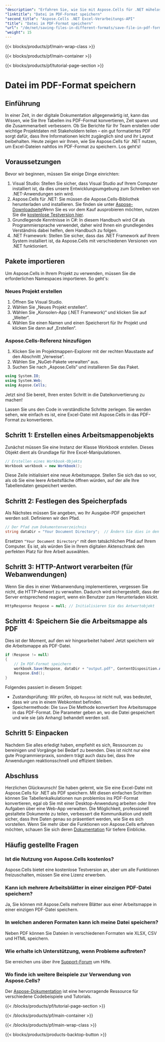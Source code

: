 ```yaml
---
"description": "Erfahren Sie, wie Sie mit Aspose.Cells für .NET mühelos Excel-Dateien als PDF speichern. Einfache Schritte und Beispiele erleichtern die Implementierung."
"linktitle": "Datei im PDF-Format speichern"
"second_title": "Aspose.Cells .NET Excel-Verarbeitungs-API"
"title": "Datei im PDF-Format speichern"
"url": "/de/net/saving-files-in-different-formats/save-file-in-pdf-format/"
"weight": 15
---
```


{{< blocks/products/pf/main-wrap-class >}}

{{< blocks/products/pf/main-container >}}

{{< blocks/products/pf/tutorial-page-section >}}

# Datei im PDF-Format speichern

## Einführung
In einer Zeit, in der digitale Dokumentation allgegenwärtig ist, kann das Wissen, wie Sie Ihre Tabellen ins PDF-Format konvertieren, Zeit sparen und die Zusammenarbeit verbessern. Ob Sie Berichte für Ihr Team erstellen oder wichtige Projektdaten mit Stakeholdern teilen – ein gut formatiertes PDF sorgt dafür, dass Ihre Informationen leicht zugänglich sind und ihr Layout beibehalten. Heute zeigen wir Ihnen, wie Sie Aspose.Cells für .NET nutzen, um Excel-Dateien nahtlos im PDF-Format zu speichern. Los geht‘s!
## Voraussetzungen
Bevor wir beginnen, müssen Sie einige Dinge einrichten:
1. Visual Studio: Stellen Sie sicher, dass Visual Studio auf Ihrem Computer installiert ist, da dies unsere Entwicklungsumgebung zum Schreiben von .NET-Anwendungen sein wird.
2. Aspose.Cells für .NET: Sie müssen die Aspose.Cells-Bibliothek herunterladen und installieren. Sie finden sie unter [Aspose-Downloadseite](https://releases.aspose.com/cells/net/)Wenn Sie es vor dem Kauf ausprobieren möchten, nutzen Sie die [kostenlose Testversion hier](https://releases.aspose.com/).
3. Grundlegende Kenntnisse in C#: In diesem Handbuch wird C# als Programmiersprache verwendet, daher wird Ihnen ein grundlegendes Verständnis dabei helfen, dem Handbuch zu folgen.
4. .NET Framework: Stellen Sie sicher, dass das .NET Framework auf Ihrem System installiert ist, da Aspose.Cells mit verschiedenen Versionen von .NET funktioniert.
## Pakete importieren
Um Aspose.Cells in Ihrem Projekt zu verwenden, müssen Sie die erforderlichen Namespaces importieren. So geht's:
### Neues Projekt erstellen
1. Öffnen Sie Visual Studio.
2. Wählen Sie „Neues Projekt erstellen“.
3. Wählen Sie „Konsolen-App (.NET Framework)“ und klicken Sie auf „Weiter“.
4. Wählen Sie einen Namen und einen Speicherort für Ihr Projekt und klicken Sie dann auf „Erstellen“.
### Aspose.Cells-Referenz hinzufügen
1. Klicken Sie im Projektmappen-Explorer mit der rechten Maustaste auf den Abschnitt „Verweise“.
2. Wählen Sie „NuGet-Pakete verwalten“ aus.
3. Suchen Sie nach „Aspose.Cells“ und installieren Sie das Paket.
```csharp
using System.IO;
using System.Web;
using Aspose.Cells;
```
Jetzt sind Sie bereit, Ihren ersten Schritt in die Dateikonvertierung zu machen!

Lassen Sie uns den Code in verständliche Schritte zerlegen. Sie werden sehen, wie einfach es ist, eine Excel-Datei mit Aspose.Cells in das PDF-Format zu konvertieren.
## Schritt 1: Erstellen eines Arbeitsmappenobjekts
Zunächst müssen Sie eine Instanz der Klasse Workbook erstellen. Dieses Objekt dient als Grundlage für Ihre Excel-Manipulationen.
```csharp
// Erstellen eines Workbook-Objekts
Workbook workbook = new Workbook();
```
Diese Zeile initialisiert eine neue Arbeitsmappe. Stellen Sie sich das so vor, als ob Sie eine leere Arbeitsfläche öffnen würden, auf der alle Ihre Tabellendaten gespeichert werden.
## Schritt 2: Festlegen des Speicherpfads
Als Nächstes müssen Sie angeben, wo Ihr Ausgabe-PDF gespeichert werden soll. Definieren wir den Pfad.
```csharp
// Der Pfad zum Dokumentenverzeichnis
string dataDir = "Your Document Directory";  // Ändern Sie dies in den gewünschten Pfad
```
Ersetzen `"Your Document Directory"` mit dem tatsächlichen Pfad auf Ihrem Computer. Es ist, als würden Sie in Ihrem digitalen Aktenschrank den perfekten Platz für Ihre Arbeit auswählen.
## Schritt 3: HTTP-Antwort verarbeiten (für Webanwendungen)
Wenn Sie dies in einer Webanwendung implementieren, vergessen Sie nicht, die HTTP-Antwort zu verwalten. Dadurch wird sichergestellt, dass der Server entsprechend reagiert, wenn ein Benutzer zum Herunterladen klickt.
```csharp
HttpResponse Respose = null; // Initialisieren Sie das Antwortobjekt
```
## Schritt 4: Speichern Sie die Arbeitsmappe als PDF
Dies ist der Moment, auf den wir hingearbeitet haben! Jetzt speichern wir die Arbeitsmappe als PDF-Datei.
```csharp
if (Respose != null)
{
    // Im PDF-Format speichern
    workbook.Save(Respose, dataDir + "output.pdf", ContentDisposition.Attachment, new PdfSaveOptions());
    Respose.End();
}
```
Folgendes passiert in diesem Snippet:
- Zustandsprüfung: Wir prüfen, ob `Respose` ist nicht null, was bedeutet, dass wir uns in einem Webkontext befinden.
- Speichermethode: Die `Save` Die Methode konvertiert Ihre Arbeitsmappe in das PDF-Format. Die Parameter geben an, wo die Datei gespeichert und wie sie (als Anhang) behandelt werden soll.
## Schritt 5: Einpacken
Nachdem Sie alles erledigt haben, empfiehlt es sich, Ressourcen zu bereinigen und Vorgänge bei Bedarf zu beenden. Dies ist nicht nur eine gute Programmierpraxis, sondern trägt auch dazu bei, dass Ihre Anwendungen reaktionsschnell und effizient bleiben.
## Abschluss
Herzlichen Glückwunsch! Sie haben gelernt, wie Sie eine Excel-Datei mit Aspose.Cells für .NET als PDF speichern. Mit diesen einfachen Schritten können Sie Tabellenkalkulationen nun problemlos ins PDF-Format konvertieren, egal ob Sie mit einer Desktop-Anwendung arbeiten oder Ihre Aufgaben über eine Web-App verwalten. Die Möglichkeit, professionell gestaltete Dokumente zu teilen, verbessert die Kommunikation und stellt sicher, dass Ihre Daten genau so präsentiert werden, wie Sie es sich vorstellen.
Wenn Sie mehr über die Funktionen von Aspose.Cells erfahren möchten, schauen Sie sich deren [Dokumentation](https://reference.aspose.com/cells/net/) für tiefere Einblicke.
## Häufig gestellte Fragen
### Ist die Nutzung von Aspose.Cells kostenlos?
Aspose.Cells bietet eine kostenlose Testversion an, aber um alle Funktionen freizuschalten, müssen Sie eine Lizenz erwerben.
### Kann ich mehrere Arbeitsblätter in einer einzigen PDF-Datei speichern?
Ja, Sie können mit Aspose.Cells mehrere Blätter aus einer Arbeitsmappe in einer einzigen PDF-Datei speichern.
### In welchen anderen Formaten kann ich meine Datei speichern?
Neben PDF können Sie Dateien in verschiedenen Formaten wie XLSX, CSV und HTML speichern.
### Wie erhalte ich Unterstützung, wenn Probleme auftreten?
Sie erreichen uns über ihre [Support-Forum](https://forum.aspose.com/c/cells/9) um Hilfe.
### Wo finde ich weitere Beispiele zur Verwendung von Aspose.Cells?
Der [Aspose-Dokumentation](https://reference.aspose.com/cells/net/) ist eine hervorragende Ressource für verschiedene Codebeispiele und Tutorials.

{{< /blocks/products/pf/tutorial-page-section >}}

{{< /blocks/products/pf/main-container >}}

{{< /blocks/products/pf/main-wrap-class >}}

{{< blocks/products/products-backtop-button >}}